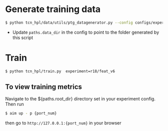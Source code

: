 # Generate training data

```bash
$ python tcn_hpl/data/utils/ptg_datagenerator.py --config configs/experiment/r18/r18.yaml
```

* Update `paths.data_dir` in the config to point to the folder generated by this script

# Train
```bash
$ python tcn_hpl/train.py  experiment=r18/feat_v6
```

## To view training metrics
Navigate to the ${paths.root_dir} directory set in your experiment config. Then run
```bash
$ aim up - p {port_num}
```

then go to ``http://127.0.0.1:{port_num}`` in your browser
